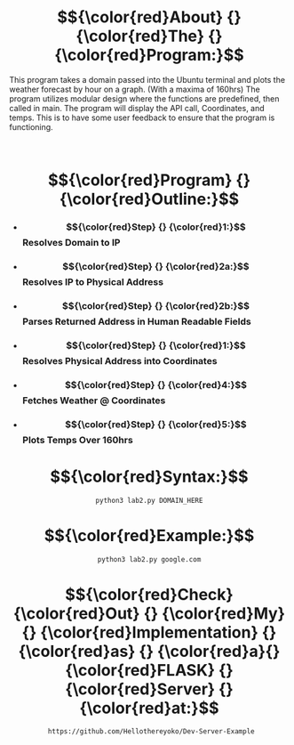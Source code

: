 
<div align="center">
  
# $${\color{red}About} {} {\color{red}The} {} {\color{red}Program:}$$

</div>


<div align="left">
  
This program takes a domain passed into the Ubuntu terminal and plots the 
weather forecast by hour on a graph. (With a maxima of 160hrs)
The program utilizes modular design where the functions are predefined, then called in main.
The program will display the API call, Coordinates, and temps. This is to have some user feedback to ensure
that the program is functioning.


</div>


<br>


<div align="center">
  
# $${\color{red}Program} {}  {\color{red}Outline:}$$

</div>


<div align="left">
  
- ### $${\color{red}Step} {} {\color{red}1:}$$  Resolves Domain to IP
- ### $${\color{red}Step} {} {\color{red}2a:}$$ Resolves IP to Physical Address
- ### $${\color{red}Step} {} {\color{red}2b:}$$ Parses Returned Address in Human Readable Fields
- ### $${\color{red}Step} {} {\color{red}1:}$$  Resolves Physical Address into Coordinates
- ### $${\color{red}Step} {} {\color{red}4:}$$  Fetches Weather @ Coordinates
- ###  $${\color{red}Step} {} {\color{red}5:}$$ Plots Temps Over 160hrs

</div>

<div align="center">
  
# $${\color{red}Syntax:}$$

    python3 lab2.py DOMAIN_HERE

</div>



<div align="center">

# $${\color{red}Example:}$$

    python3 lab2.py google.com


    

</div>


<div align="center">

# $${\color{red}Check} {\color{red}Out} {} {\color{red}My} {} {\color{red}Implementation} {} {\color{red}as} {} {\color{red}a}{} {\color{red}FLASK} {} {\color{red}Server} {} {\color{red}at:}$$

     https://github.com/Hellothereyoko/Dev-Server-Example

</div>

<br>


  
